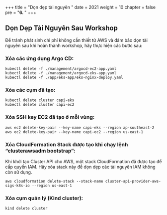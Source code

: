 +++
title = "Dọn dẹp tài nguyên  "
date = 2021
weight = 10
chapter = false
pre = "<b>6. </b>"
+++

## Dọn Dẹp Tài Nguyên Sau Workshop

Để tránh phát sinh chi phí không cần thiết từ AWS và đảm bảo dọn tài nguyên sau khi hoàn thành workshop, hãy thực hiện các bước sau:

### Xóa các ứng dụng Argo CD:
```
kubectl delete -f ./management/argocd-ec2-app.yaml 
kubectl delete -f ./management/argocd-eks-app.yaml
kubectl delete -f ./app/eks-app/eks-nginx-deploy.yaml
```

### Xóa các cụm đã tạo:
```
kubectl delete cluster capi-eks
kubectl delete cluster capi-ec2
```

### Xóa SSH key EC2 đã tạo ở mỗi vùng:
```
aws ec2 delete-key-pair --key-name capi-eks --region ap-southeast-2
aws ec2 delete-key-pair --key-name capi-ec2 --region us-east-1
```

### Xóa CloudFormation Stack được tạo khi chạy lệnh “clusterawsadm bootstrap”:
Khi khởi tạo Cluster API cho AWS, một stack CloudFormation đã được tạo để cấp quyền IAM. Hãy xóa stack này để dọn dẹp các tài nguyên IAM không còn sử dụng.
```
aws cloudformation delete-stack --stack-name cluster-api-provider-aws-sigs-k8s-io --region us-east-1
```

### Xóa cụm quản lý (Kind cluster):
```
kind delete cluster
```
